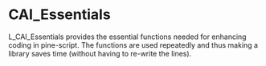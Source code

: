 # CAI_Essentials
L_CAI_Essentials provides the essential functions needed for enhancing coding in pine-script. The functions are used repeatedly and thus making a library saves time (without having to re-write the lines).
